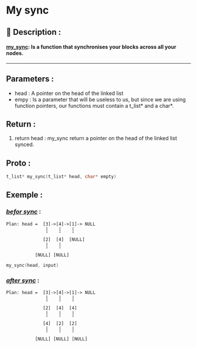 # My sync

## 📝 Description :
#### **<u>my_sync</u>**: Is a function that synchronises your blocks across all your nodes.
---
## Parameters :
- head : A pointer on the head of the linked list
- empy : Is a parameter that will be useless to us, but since we are using function pointers, our functions must contain a t_list* and a char*.

## Return :
1. return head : my_sync return a pointer on the head of the linked list synced.

## Proto :
```c
t_list* my_sync(t_list* head, char* empty)
```

## Exemple : 

### <u>*befor sync*</u> :
    Plan: head =  [3]->[4]->[1]-> NULL
                   |    |    |
                   ˇ    ˇ    ˇ
                  [2]  [4]  [NULL]
                   |    |  
                   ˇ    ˇ
               [NULL] [NULL]

```c
my_sync(head, input)
```
### <u>*after sync*</u> :

    Plan: head =  [3]->[4]->[1]-> NULL
                   |    |    |
                   ˇ    ˇ    ˇ
                  [2]  [4]  [4]
                   |    |    |
                   ˇ    ˇ    ˇ
                  [4]  [2]  [2]
                   |    |    |
                   ˇ    ˇ    ˇ
               [NULL] [NULL] [NULL]